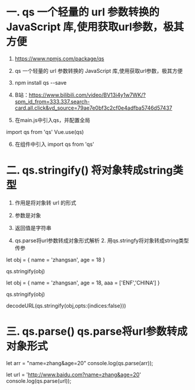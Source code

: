 # 一. qs 一个轻量的 url 参数转换的 JavaScript 库,使用获取url参数，极其方便

1. https://www.npmjs.com/package/qs

2. qs 一个轻量的 url 参数转换的 JavaScript 库,使用获取url参数，极其方便

3. npm install qs --save

4. B站：https://www.bilibili.com/video/BV13i4y1w7WK/?spm_id_from=333.337.search-card.all.click&vd_source=79ae7e0bf3c2cf0e4adfba5746d57437

5. 在main.js中引入qs，并配置全局

import qs from 'qs'
Vue.use(qs)

6. 在组件中引入 import qs from 'qs'



# 二. qs.stringify() 将对象转成string类型

1. 作用是将对象转 url 的形式

2. 参数是对象

3. 返回值是字符串

4. qs.parse将url参数转成对象形式解析  2. 用qs.stringfy将对象转成string类型传参

let obj = {
  name = 'zhangsan',
  age = 18
}

qs.stringify(obj)
<!-- "name=zhang&age=20" -->


let obj = {
  name = 'zhangsan',
  age = 18,
  aaa = ['ENF','CHINA']
}

qs.stringify(obj)
<!-- "name=zhangsan&age=18&aaa%5B0%5D=ENF&aaa%5B1%5D=CHINA" -->

<!-- 在实际项目中，如果我们想把 obj 对象转为 url 可识别的参数-->
decodeURL(qs.stringify(obj,opts:{indices:false}))


# 三. qs.parse() qs.parse将url参数转成对象形式
let arr = "name=zhang&age=20"
console.log(qs.parse(arr));
<!-- {name: 'zhang', age: '20'} -->

let url = 'http://www.baidu.com?name=zhang&age=20'
console.log(qs.parse(url));
<!-- {http://www.baidu.com?name: 'zhang', age: '20'} -->




